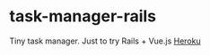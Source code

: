 # task-manager-rails
Tiny task manager. Just to try Rails + Vue.js
[Heroku](https://glebson-taskmgrvue.herokuapp.com/)
